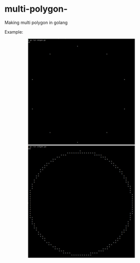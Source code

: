 # multi-polygon-

Making multi polygon in golang

Example:

<p align="center">
  <img src="https://github.com/o-z/multi-polygon-/blob/master/image/polygon.png" width="350" title="hover text">
  <img src="https://github.com/o-z/multi-polygon-/blob/master/image/polygon1.png" width="350" alt="accessibility text">
</p>
